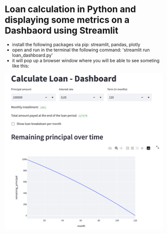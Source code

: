 # Loan calculation in Python and displaying some metrics on a Dashbaord using Streamlit

* install the following packages via pip: streamlit, pandas, plotly
* open and run in the terminal the following command: 'streamlit run loan_dashboard.py'
* it will pop up a browser window where you will be able to see someting like this:

![sc_dashboard](sc_dashboard.png)
